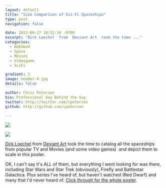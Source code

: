 ```yaml
---
layout: default
title: "Size Comparison of Sci-Fi Spaceships"
type: post
navigation: false

date: 2013-09-27 10:52:34 -0700
excerpt: "Dirk Loechel  from  Deviant Art  took the time ..."
categories:
  - NoEmbed
  - Space
  - Movies
  - Videogame
  - SciFi

gradient: 1
image: header-4.jpg
details: false

author: Chris Petersen
bio: Professional Guy Behind the Guy
twitter: http://twitter.com/cpetersen
github: http://github.com/cpetersen

---
```


<img src='http://pre11.deviantart.net/739a/th/pre/f/2014/171/0/1/size_comparison___science_fiction_spaceships_by_dirkloechel-d6lfgdf.jpg' />

 ![](/attachments/ba939af824e289dc4a3804b59ca22897/image.png)  

  [Dirk Loechel](http://dirkloechel.deviantart.com/)  from  [Deviant Art](http://www.deviantart.com/)  took the time to catalog all the spaceships from popular TV and Movies (and some video games) ﻿ and depict them to scale in this poster.  

 OK, I can't say it's ALL of them, but everything I went looking for was there, including Star Wars and Star Trek (obviously), Firefly and Battlestar Galactica. Plus series I've heard of, but haven't watched (Red Dwarf) and many that I'd never heard of.  [Click through for the whole poster](http://dirkloechel.deviantart.com/art/Size-Comparison-Science-Fiction-spaceships-398790051). 

 
